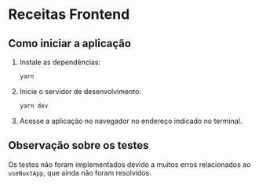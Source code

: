 # Receitas Frontend

## Como iniciar a aplicação

1. Instale as dependências:
   ```bash
   yarn
   ```

2. Inicie o servidor de desenvolvimento:
   ```bash
   yarn dev
   ```

3. Acesse a aplicação no navegador no endereço indicado no terminal.

## Observação sobre os testes

Os testes não foram implementados devido a muitos erros relacionados ao `useNuxtApp`, que ainda não foram resolvidos.